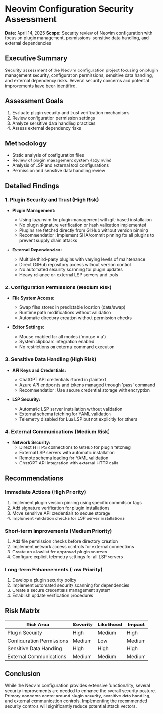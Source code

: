 # Neovim Configuration Security Assessment
**Date:** April 14, 2025
**Scope:** Security review of Neovim configuration with focus on plugin management, permissions, sensitive data handling, and external dependencies

## Executive Summary
Security assessment of the Neovim configuration project focusing on plugin management security, configuration permissions, sensitive data handling, and external dependency risks. Several security concerns and potential improvements have been identified.

## Assessment Goals
1. Evaluate plugin security and trust verification mechanisms
2. Review configuration permission settings
3. Analyze sensitive data handling practices
4. Assess external dependency risks

## Methodology
- Static analysis of configuration files
- Review of plugin management system (lazy.nvim)
- Analysis of LSP and external tool configurations
- Permission and sensitive data handling review

## Detailed Findings

### 1. Plugin Security and Trust (High Risk)
- **Plugin Management:**
  - Using lazy.nvim for plugin management with git-based installation
  - No plugin signature verification or hash validation implemented
  - Plugins are fetched directly from GitHub without version pinning
  - Recommendation: Implement SHA/commit pinning for all plugins to prevent supply chain attacks

- **External Dependencies:**
  - Multiple third-party plugins with varying levels of maintenance
  - Direct GitHub repository access without version control
  - No automated security scanning for plugin updates
  - Heavy reliance on external LSP servers and tools

### 2. Configuration Permissions (Medium Risk)
- **File System Access:**
  - Swap files stored in predictable location (data/swap)
  - Runtime path modifications without validation
  - Automatic directory creation without permission checks

- **Editor Settings:**
  - Mouse enabled for all modes ('mouse = a')
  - System clipboard integration enabled
  - No restrictions on external command execution

### 3. Sensitive Data Handling (High Risk)
- **API Keys and Credentials:**
  - ChatGPT API credentials stored in plaintext
  - Azure API endpoints and tokens managed through 'pass' command
  - Recommendation: Use secure credential storage with encryption

- **LSP Security:**
  - Automatic LSP server installation without validation
  - External schema fetching for YAML validation
  - Telemetry disabled for Lua LSP but not explicitly for others

### 4. External Communications (Medium Risk)
- **Network Security:**
  - Direct HTTPS connections to GitHub for plugin fetching
  - External LSP servers with automatic installation
  - Remote schema loading for YAML validation
  - ChatGPT API integration with external HTTP calls

## Recommendations

### Immediate Actions (High Priority)
1. Implement plugin version pinning using specific commits or tags
2. Add signature verification for plugin installations
3. Move sensitive API credentials to secure storage
4. Implement validation checks for LSP server installations

### Short-term Improvements (Medium Priority)
1. Add file permission checks before directory creation
2. Implement network access controls for external connections
3. Create an allowlist for approved plugin sources
4. Configure explicit telemetry settings for all LSP servers

### Long-term Enhancements (Low Priority)
1. Develop a plugin security policy
2. Implement automated security scanning for dependencies
3. Create a secure credentials management system
4. Establish update verification procedures

## Risk Matrix

| Risk Area | Severity | Likelihood | Impact |
|-----------|----------|------------|---------|
| Plugin Security | High | Medium | High |
| Configuration Permissions | Medium | Low | Medium |
| Sensitive Data Handling | High | High | High |
| External Communications | Medium | Medium | Medium |

## Conclusion
While the Neovim configuration provides extensive functionality, several security improvements are needed to enhance the overall security posture. Primary concerns center around plugin security, sensitive data handling, and external communication controls. Implementing the recommended security controls will significantly reduce potential attack vectors.
